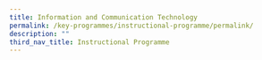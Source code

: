 ```yaml
---
title: Information and Communication Technology
permalink: /key-programmes/instructional-programme/permalink/
description: ""
third_nav_title: Instructional Programme
---
```

